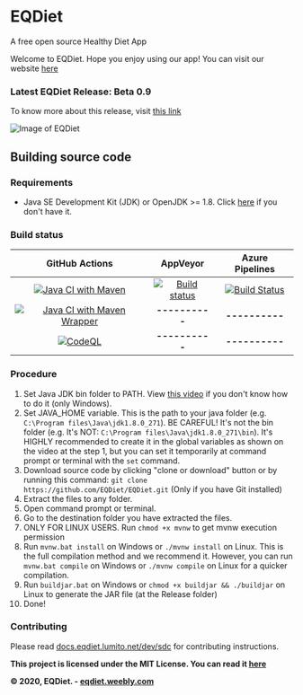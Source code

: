 # EQDiet
A free open source Healthy Diet App

Welcome to EQDiet. Hope you enjoy using our app! You can visit our website [here](https://eqdiet.weebly.com)

### Latest EQDiet Release: Beta 0.9

To know more about this release, visit [this link](https://eqdiet.weebly.com/release-notes/released-eqdiet-beta-09)

![Image of EQDiet](https://eqdiet.weebly.com/uploads/1/2/2/7/122786941/eqdiet_orig.png)

## Building source code

### Requirements
- Java SE Development Kit (JDK) or OpenJDK >= 1.8. Click [here](https://lumi.gq/jdk) if you don't have it.

### Build status
| GitHub Actions | AppVeyor | Azure Pipelines |
|:-:|:-:|:-:|
| [![Java CI with Maven](https://github.com/EQDiet/EQDiet/workflows/Java%20CI%20with%20Maven/badge.svg)](https://github.com/EQDiet/EQDiet/actions?query=workflow%3A%22Java+CI+with+Maven%22) | [![Build status](https://ci.appveyor.com/api/projects/status/9mxk1wmc0m2otoyi?svg=true)](https://ci.appveyor.com/project/EQDiet/EQDiet) | [![Build Status](https://eqdiet.visualstudio.com/GitHub/_apis/build/status/EQDiet.EQDiet?branchName=master)](https://eqdiet.visualstudio.com/GitHub/_build/latest?definitionId=8&branchName=master) |
| [![Java CI with Maven Wrapper](https://github.com/EQDiet/EQDiet/workflows/Java%20CI%20with%20Maven%20Wrapper/badge.svg)](https://github.com/EQDiet/EQDiet/actions?query=workflow%3A%22Java+CI+with+Maven+Wrapper%22) | **----------** | **----------** |
| [![CodeQL](https://github.com/EQDiet/EQDiet/workflows/CodeQL/badge.svg)](https://github.com/EQDiet/EQDiet/actions?query=workflow%3ACodeQL) | **----------** | **----------** |

### Procedure
1. Set Java JDK bin folder to PATH. View [this video](https://www.youtube.com/watch?v=vhBNV8no4CI) if you don't know how to do it (only Windows).
2. Set JAVA_HOME variable. This is the path to your java folder (e.g. `C:\Program files\Java\jdk1.8.0_271`). BE CAREFUL! It's not the bin folder (e.g. It's NOT: `C:\Program files\Java\jdk1.8.0_271\bin`). It's HIGHLY recommended to create it in the global variables as shown on the video at the step 1, but you can set it temporarily at command prompt or terminal with the `set` command.
3. Download source code by clicking "clone or download" button or by running this command: `git clone https://github.com/EQDiet/EQDiet.git` (Only if you have Git installed)
4. Extract the files to any folder.
5. Open command prompt or terminal.
6. Go to the destination folder you have extracted the files.
7. ONLY FOR LINUX USERS. Run `chmod +x mvnw` to get mvnw execution permission
8. Run `mvnw.bat install` on Windows or `./mvnw install` on Linux. This is the full compilation method and we recommend it. However, you can run `mvnw.bat compile` on Windows or `./mvnw compile` on Linux for a quicker compilation.
9. Run `buildjar.bat` on Windows or `chmod +x buildjar && ./buildjar` on Linux to generate the JAR file (at the Release folder)
10. Done!

### Contributing
Please read [docs.eqdiet.lumito.net/dev/sdc](https://docs.eqdiet.lumito.net/dev/sdc) for contributing instructions.

**This project is licensed under the MIT License. You can read it [here](https://github.com/EQDiet/EQDiet/blob/master/LICENSE)**

**© 2020, EQDiet. - [eqdiet.weebly.com](https://eqdiet.weebly.com)**